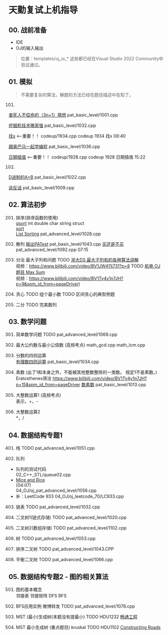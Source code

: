 # 天勤复试上机指导
## 00. 战前准备
- IDE
- OJ的输入输出
>位置：templates/oj_io_* 这些都已经在Visual Studio 2022 Community中验证通过。

## 01. 模拟
>不需要复杂的算法，解题的方法已经在题目描述中告知了。  
101. 
[害死人不偿命的（3n+1）猜想](https://pintia.cn/problem-sets/994805260223102976/problems/994805325918486528)
pat_basic_level/1001.cpp

[挖掘机技术哪家强](https://pintia.cn/problem-sets/994805260223102976/problems/994805289432236032)
pat_basic_level/1032.cpp

[找x]() <--重要！！
codeup/1934.cpp
codeup 1934 找x 08:40


[跟奥巴马一起学编程](https://pintia.cn/problem-sets/994805260223102976/problems/994805285812551680)
pat_basic_level/1036.cpp

[日期插值]() <--重要！！
codeup/1928.cpp
codeup 1928 日期插值 15:22

102. 
[D进制的A+B](https://pintia.cn/problem-sets/994805260223102976/problems/994805299301433344)
pat_basic_level/1022.cpp

[说反话](https://pintia.cn/problem-sets/994805260223102976/problems/994805314941992960)
pat_basic_level/1009.cpp


## 02. 算法初步
201. 排序(排序函数的使用)  
[qsort](https://docs.microsoft.com/zh-cn/cpp/c-runtime-library/reference/qsort?view=msvc-160)
int double char string struct  
[sort](https://en.cppreference.com/w/cpp/algorithm/sort)  
[List Sorting](https://pintia.cn/problem-sets/994805342720868352/problems/994805468327690240)
pat_advanced_level/1028.cpp

202. 散列
[输出PATest](https://pintia.cn/problem-sets/994805260223102976/problems/994805280074743808)
pat_basic_level/1043.cpp
[买还是不买](https://pintia.cn/problem-sets/994805342720868352/problems/994805374509498368)
pat_advanced_level/1092.cpp 07:15

203. 分治
最大子列和问题
TODO [浙大DS 最大子列和的各种算法讲解]()  
视频：https://www.bilibili.com/video/BV1JW411i731?p=8
TODO [航电 OJ 题目 Max Sum](http://acm.hdu.edu.cn/showproblem.php?pid=1003)  
视频：https://www.bilibili.com/video/BV1Ty4y1n7JH?p=9&spm_id_from=pageDriver)

204. 贪心 
TODO 组个最小数
TODO 区间贪心的典型例题

205. 二分
TODO 完美数列

## 03. 数学问题
301. 简单数学问题
TODO pat_advanced_level/1069.cpp

302. 最大公约数与最小公倍数 (高频考点)
math_gcd.cpp
math_lcm.cpp

303. 分数的四则运算  
[有理数四则运算](https://pintia.cn/problem-sets/994805260223102976/problems/994805287624491008)
pat_basic_level/1034.cpp

304. 素数 (出了1和本身之外，不能被其他整数整除的一类数。 规定1不是素数。)  
Eratosthenes筛法
https://www.bilibili.com/video/BV1Ty4y1n7JH?p=15&spm_id_from=pageDriver
[数素数](https://pintia.cn/problem-sets/994805260223102976/problems/994805309963354112)
pat_basic_level/1013.cpp

305. 大整数运算1 (高频考点)  
表示，+，-
306. 大整数运算2   
*，/

## 04. 数据结构专题1
401. 栈
TODO pat_advanced_level/1051.cpp

402. 队列
- 队列的测试代码  
    02_C++_STL/queue02.cpp
- [Mice and Rice](https://pintia.cn/problem-sets/994805342720868352/problems/994805419468242944)   
    (04:07)  
    04_OJ/oj_pat_advanced_level/1056.cpp
- 补：LeetCode 933
    04_OJ/oj_leetcode_70/LC933.cpp
    
403. 链表
TODO pat_advanced_level/1032.cpp

404. 二叉树1(链式存储)
TODO pat_advanced_level/1020.cpp

405. 二叉树2(数组存储)
TODO pat_advanced_level/1102.cpp

406. 树
TODO pat_advanced_level/1053.cpp

407. 排序二叉树
TODO pat_advanced_level/1043.CPP

408. 平衡二叉树
TODO pat_advanced_level/1066.cpp

## 05. 数据结构专题2 - 图的相关算法
501. 图的基本概念  
邻接表 邻接矩阵 DFS BFS 

502. BFS应用实例 微博转发
TODO pat_advanced_level/1076.cpp

503. MST (最小)生成树(本题没有提最小)
TODO HDU1232
[畅通工程](http://acm.hdu.edu.cn/showproblem.php?pid=1232)

504. MST 最小生成树 (重点题目) kruskal
TODO HDU1102
[Constructing Roads](http://acm.hdu.edu.cn/showproblem.php?pid=1102)
